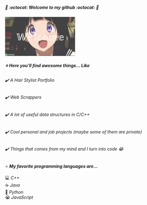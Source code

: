 ##### 🦑 :octocat: *Welcome to my github* :octocat: 🦑

<img src="welcome.gif" width="230" />

##### :star: *Here you'll find awesome things... Like*

###### :heavy_check_mark: *A Hair Stylist Portfolio* 
###### :heavy_check_mark: *Web Scrappers*
###### :heavy_check_mark: *A lot of useful data structures in C/C++*
###### :heavy_check_mark: *Cool personal and job projects (maybe some of them are private)*
###### :heavy_check_mark: *Things that comes from my mind and I turn into code* :joy:

:star: _**My favorite programming languages are...**_

:computer: *C++*  
:coffee: *Java*  
:snake: *Python*  
:sob: *JavaScript*  



<!--
**cap-nascimento/cap-nascimento** is a ✨ _special_ ✨ repository because its `README.md` (this file) appears on your GitHub profile.

Here are some ideas to get you started:

- 🔭 I’m currently working on ...
- 🌱 I’m currently learning ...
- 👯 I’m looking to collaborate on ...
- 🤔 I’m looking for help with ...
- 💬 Ask me about ...
- 📫 How to reach me: ...
- 😄 Pronouns: ...
- ⚡ Fun fact: ...
-->
